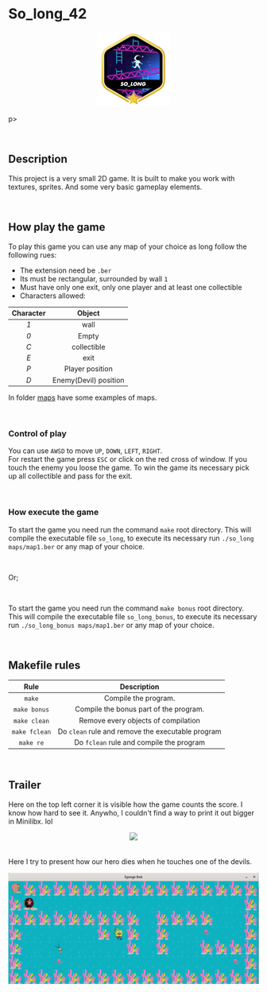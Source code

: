 # So_long_42

<p align="center">
<img src="./img/so_long.png">
</p>p>

<p align="center">
</p>

</br>

## Description  
 
This project is a very small 2D game. It is built to make you work with
textures, sprites. And some very basic gameplay elements.

</br>

## How play the game

To play this game you can use any map of your choice as long follow the following rues:

* The extension need be `.ber`
* Its must be rectangular, surrounded by wall `1`
* Must have only one exit, only one player and at least one collectible
* Characters allowed:

|  Character  |          Object          |
|:-----------:|:------------------------:|
|     *1*     | wall                     |
|     *0*     | Empty                    |
|     *C*     | collectible              |
|     *E*     | exit                     |
|     *P*     | Player position			 |
|     *D*     | Enemy(Devil)  position   |

In folder [maps](./maps/) have some examples of maps.

</br>

### Control of play

You can use `AWSD` to move `UP`, `DOWN`, `LEFT`, `RIGHT`.  
For restart the game press `ESC` or click on the red cross of window.
If you touch the enemy you loose the game.
To win the game its necessary pick up all collectible and pass for the exit.

</br>

### How execute the game

To start the game you need run the command `make` root directory.
This will compile the executable file `so_long`, to execute its necessary run `./so_long maps/map1.ber` or any map of your choice.

</br>

Or;

</br>

To start the game you need run the command `make bonus` root directory.
This will compile the executable file `so_long_bonus`, to execute its necessary run `./so_long_bonus maps/map1.ber` or any map of your choice.

</br>

## Makefile rules

| Rule         |                 Description                             |
|:------------:|:-------------------------------------------------------:|
| `make`       | Compile the program.                                    |
| `make bonus` | Compile the bonus part of the program.                  |
| `make clean` | Remove every objects of compilation                     |
| `make fclean`| Do `clean` rule and remove the executable program       |
| `make re`    | Do `fclean` rule and compile the program                |

</br>

## Trailer

Here on the top left corner it is visible how the game counts the score. I know how hard to see it. Anywho, I couldn't find a way to print it out bigger in Minilibx. lol

<center>
<img src="./img/score.gif">
</center>

</br>

Here I try to present how our hero dies when he touches one of the devils.

<center>
<img src="./img/Screenshot from 2023-08-24 09-41-36.png">
</center>
